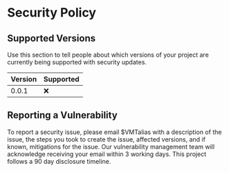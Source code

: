 # Security Policy

## Supported Versions

Use this section to tell people about which versions of your project are
currently being supported with security updates.

| Version | Supported          |
| ------- | ------------------ |
| 0.0.1   | :x:                |

## Reporting a Vulnerability

To report a security issue, please email $VMTalias with a description of the
issue, the steps you took to create the issue, affected versions, and if known,
mitigations for the issue. Our vulnerability management team will acknowledge
receiving your email within 3 working days. This project follows a 90 day
disclosure timeline.
